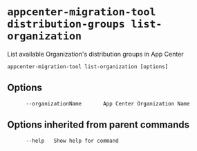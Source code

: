 # `appcenter-migration-tool distribution-groups list-organization`

List available Organization's distribution groups in App Center

```plaintext
appcenter-migration-tool list-organization [options]
```

## Options

```plaintext
      --organizationName       App Center Organization Name
```

## Options inherited from parent commands

```plaintext
      --help   Show help for command
```
